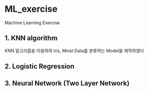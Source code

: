 # ML_exercise
Machine Learning Exercise

## 1. KNN algorithm

KNN 알고리즘을 이용하여 Iris, Mnist Data를 분류하는 Model을 제작하였다

## 2. Logistic Regression

## 3. Neural Network (Two Layer Network)
